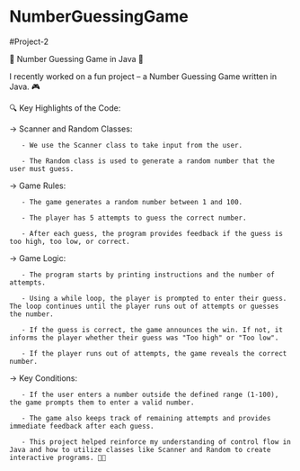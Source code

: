 # NumberGuessingGame
#Project-2

🚀 Number Guessing Game in Java 🚀

I recently worked on a fun project – a Number Guessing Game written in Java. 🎮

🔍 Key Highlights of the Code:

-> Scanner and Random Classes:

       - We use the Scanner class to take input from the user.

       - The Random class is used to generate a random number that the user must guess.

-> Game Rules:

       - The game generates a random number between 1 and 100.

       - The player has 5 attempts to guess the correct number.

       - After each guess, the program provides feedback if the guess is too high, too low, or correct.

-> Game Logic:

       - The program starts by printing instructions and the number of attempts.

       - Using a while loop, the player is prompted to enter their guess. The loop continues until the player runs out of attempts or guesses the number.

       - If the guess is correct, the game announces the win. If not, it informs the player whether their guess was "Too high" or "Too low".

       - If the player runs out of attempts, the game reveals the correct number.

-> Key Conditions:

       - If the user enters a number outside the defined range (1-100), the game prompts them to enter a valid number.

       - The game also keeps track of remaining attempts and provides immediate feedback after each guess.

       - This project helped reinforce my understanding of control flow in Java and how to utilize classes like Scanner and Random to create interactive programs. 🧑‍💻

